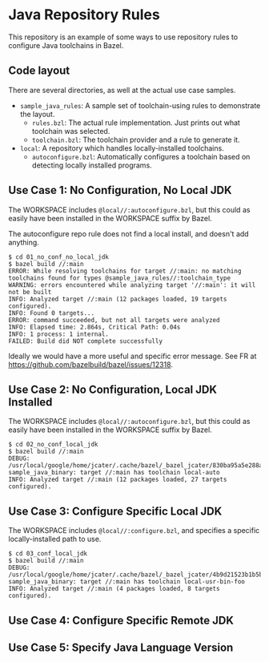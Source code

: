 # Java Repository Rules

This repository is an example of some ways to use repository rules to configure
Java toolchains in Bazel.

## Code layout

There are several directories, as well at the actual use case samples.

-  `sample_java_rules`: A sample set of toolchain-using rules to demonstrate the
   layout.
   -  `rules.bzl`: The actual rule implementation. Just prints out what
      toolchain was selected.
   -  `toolchain.bzl`: The toolchain provider and a rule to generate it.
-  `local`: A repository which handles locally-installed toolchains.
   -  `autoconfigure.bzl`: Automatically configures a toolchain based on
      detecting locally installed programs.

## Use Case 1: No Configuration, No Local JDK

The WORKSPACE includes `@local//:autoconfigure.bzl`, but this could as easily
have been installed in the WORKSPACE suffix by Bazel.

The autoconfigure repo rule does not find a local install, and doesn't add
anything.

```
$ cd 01_no_conf_no_local_jdk
$ bazel build //:main
ERROR: While resolving toolchains for target //:main: no matching toolchains found for types @sample_java_rules//:toolchain_type
WARNING: errors encountered while analyzing target '//:main': it will not be built
INFO: Analyzed target //:main (12 packages loaded, 19 targets configured).
INFO: Found 0 targets...
ERROR: command succeeded, but not all targets were analyzed
INFO: Elapsed time: 2.864s, Critical Path: 0.04s
INFO: 1 process: 1 internal.
FAILED: Build did NOT complete successfully
```

Ideally we would have a more useful and specific error message. See FR at https://github.com/bazelbuild/bazel/issues/12318.

## Use Case 2: No Configuration, Local JDK Installed

The WORKSPACE includes `@local//:autoconfigure.bzl`, but this could as easily
have been installed in the WORKSPACE suffix by Bazel.

```
$ cd 02_no_conf_local_jdk
$ bazel build //:main
DEBUG: /usr/local/google/home/jcater/.cache/bazel/_bazel_jcater/830ba95a5e288ac0918d8e6bf8272de4/external/sample_java_rules/rules.bzl:5:10: sample_java_binary: target //:main has toolchain local-auto
INFO: Analyzed target //:main (12 packages loaded, 27 targets configured).
```

## Use Case 3: Configure Specific Local JDK

The WORKSPACE includes `@local//:configure.bzl`, and specifies a specific
locally-installed path to use.

```
$ cd 03_conf_local_jdk
$ bazel build //:main
DEBUG: /usr/local/google/home/jcater/.cache/bazel/_bazel_jcater/4b9d21523b1b5b45752cd4159611cb5c/external/sample_java_rules/rules.bzl:5:10: sample_java_binary: target //:main has toolchain local-usr-bin-foo
INFO: Analyzed target //:main (4 packages loaded, 8 targets configured).
```

## Use Case 4: Configure Specific Remote JDK

## Use Case 5: Specify Java Language Version

